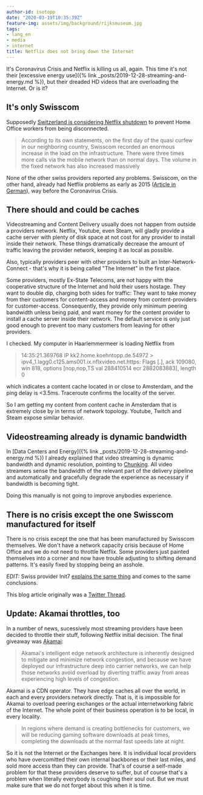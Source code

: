 ```yaml
---
author-id: isotopp
date: "2020-03-19T10:35:39Z"
feature-img: assets/img/background/rijksmuseum.jpg
tags:
- lang_en
- media
- internet
title: Netflix does not bring down the Internet
---
```

It's Coronavirus Crisis and Netflix is killing us all, again. This time it's not their [excessive energy use]({% link _posts/2019-12-28-streaming-and-energy.md %}), but their dreaded HD videos that are overloading the Internet. Or is it?

## It's only Swisscom

Supposedly [Switzerland is considering Netflix shutdown](https://www.web24.news/u/2020/03/corona-crisis-switzerland-is-considering-netflix-shutdown.html) to prevent Home Office workers from being disconnected.

> According to its own statements, on the first day of the quasi curfew in our neighboring country, Swisscom recorded an enormous increase in the load on the infrastructure. There were three times more calls via the mobile network than on normal days. The volume in the fixed network has also increased massively

None of the other swiss providers reported any problems. Swisscom, on the other hand, already had Netflix problems as early as 2015 ([Article in German](https://community.swisscom.ch/t5/Archiv-Internet/Netflix-Probleme-Swisscom-Backbone-%C3%BCberlastet/m-p/413725)), way before the Coronavirus Crisis.

## There should and could be caches

Videostreaming and Content Delivery usually does not happen from outside a providers network. Netflix, Youtube, even Steam, will gladly provide a cache server with plenty of disk space at not cost for any provider to install inside their network. These things dramatically decrease the amount of traffic leaving the provider network, keeping it as local as possible. 

Also, typically providers peer with other providers to built an Inter-Network-Connect - that's why it is being called "The Internet" in the first place.

Some providers, mostly Ex-State Telecoms, are not happy with the cooperative structure of the Internet and hold their users hostage. They want to double dip, charging both sides for traffic: They want to take money from their customers for content-access and money from content-providers for customer-access. Consequently, they provide only minimum peering bandwidth unless being paid, and want money for the content provider to install a cache server inside their network. The default service is only just good enough to prevent too many customers from leaving for other providers.

I checked. My computer in Haarlemmermeer is loading Netflix from

> 14:35:21.369768 IP kk2.home.koehntopp.de.54972 > ipv4_1.lagg0.c125.ams001.ix.nflxvideo.net.https: Flags [.], ack 109080, win 818, options [nop,nop,TS val 288410514 ecr 2882083883], length 0

which indicates a content cache located in or close to Amsterdam, and the ping delay is <3.5ms. Traceroute confirms the locality of the server.

So I am getting my content from content cache in Amsterdam that is extremely close by in terms of network topology. Youtube, Twitch and Steam expose similar behavior.

## Videostreaming already is dynamic bandwidth

In [Data Centers and Energy]({% link _posts/2019-12-28-streaming-and-energy.md %}) I already explained that video streaming is dynamic bandwidth and dynamic resolution, pointing to [Chunking](https://www.netmanias.com/en/post/blog/5923/google-http-adaptive-streaming-iptv-video-streaming-youtube/youtube-changing-the-way-of-delivering-videos-chunking-and-adaptive-streaming-are-in-progressive-download-is-out). All video streamers sense the bandwidth of the relevant part of the delivery pipeline and automatically and gracefully degrade the experience as necessary if bandwidth is becoming tight.

Doing this manually is not going to improve anybodies experience.

## There is no crisis except the one Swisscom manufactured for itself

There is no crisis except the one that has been manufactured by Swisscom themselves. We don't have a network capacity crisis because of Home Office and we do not need to throttle Netflix. Some providers just painted themselves into a corner and now have trouble adjusting to shifting demand patterns. It's easily fixed by stopping being an asshole.

*EDIT:* Swiss provider Init7 [explains the same thing](https://www.luzernerzeitung.ch/wirtschaft/swisscom-fuehrt-uns-in-die-irre-it-unternehmer-zweifelt-an-erklaerungen-fuer-pannen-ld.1204874) and comes to the same conclusions.

This blog article originally was a [Twitter Thread](https://twitter.com/isotopp/status/1240264656947683333).

## Update: Akamai throttles, too

In a number of news, sucessively most streaming providers have been decided to throttle their stuff, following Netflix initial decision. The final giveaway was [Akamai](https://blogs.akamai.com/2020/03/working-together-to-manage-global-internet-traffic-increases.html):

> Akamai's intelligent edge network architecture is inherently designed to mitigate and minimize network congestion, and because we have deployed our infrastructure deep into carrier networks, we can help those networks avoid overload by diverting traffic away from areas experiencing high levels of congestion. 

Akamai is a CDN operator. They have edge caches all over the world, in each and every providers network directly. That is, it is impossible for Akamai to overload peering exchanges or the actual internetworking fabric of the Internet. The whole point of their business operation is to be local, in every locality.

> In regions where demand is creating bottlenecks for customers, we will be reducing gaming software downloads at peak times, completing the downloads at the normal fast speeds late at night.

So it is not the Internet or the Exchanges here. It is individual local providers who have overcomitted their own internal backbones or their last miles, and sold more access than they can provide. That's of course a self-made problem for that these providers deserve to suffer, but of course that's a problem when literally everybody is coughing their soul out. But we must make sure that we do not forget about this when it is time.
